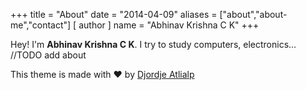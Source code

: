 +++
title = "About"
date = "2014-04-09"
aliases = ["about","about-me","contact"]
[ author ]
  name = "Abhinav Krishna C K"
+++

Hey! I'm **Abhinav Krishna C K**. I try to study computers, electronics...
//TODO add about

This theme is made with &#10084; by [Djordje Atlialp]("https://github.com/rhazdon\")